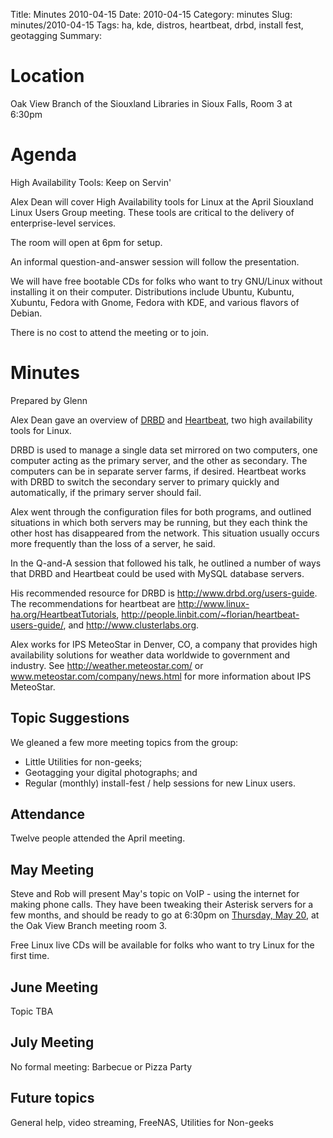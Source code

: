 Title: Minutes 2010-04-15
Date: 2010-04-15
Category: minutes
Slug: minutes/2010-04-15
Tags: ha, kde, distros, heartbeat, drbd, install fest, geotagging
Summary:

Location
========

Oak View Branch of the Siouxland Libraries in Sioux Falls, Room 3 at
6:30pm

Agenda
======

High Availability Tools: Keep on Servin'

Alex Dean will cover High Availability tools for Linux at the April
Siouxland Linux Users Group meeting. These tools are critical to the
delivery of enterprise-level services.

The room will open at 6pm for setup.

An informal question-and-answer session will follow the presentation.

We will have free bootable CDs for folks who want to try GNU/Linux
without installing it on their computer. Distributions include Ubuntu,
Kubuntu, Xubuntu, Fedora with Gnome, Fedora with KDE, and various
flavors of Debian.

There is no cost to attend the meeting or to join.

Minutes
=======

Prepared by Glenn

Alex Dean gave an overview of [DRBD](http://www.drbd.org/) and
[Heartbeat](http://linux-ha.org/wiki/Heartbeat), two high availability
tools for Linux.

DRBD is used to manage a single data set mirrored on two computers, one
computer acting as the primary server, and the other as secondary. The
computers can be in separate server farms, if desired. Heartbeat works
with DRBD to switch the secondary server to primary quickly and
automatically, if the primary server should fail.

Alex went through the configuration files for both programs, and
outlined situations in which both servers may be running, but they each
think the other host has disappeared from the network. This situation
usually occurs more frequently than the loss of a server, he said.

In the Q-and-A session that followed his talk, he outlined a number of
ways that DRBD and Heartbeat could be used with MySQL database servers.

His recommended resource for DRBD is <http://www.drbd.org/users-guide>.
The recommendations for heartbeat are
<http://www.linux-ha.org/HeartbeatTutorials>,
<http://people.linbit.com/~florian/heartbeat-users-guide/>, and
<http://www.clusterlabs.org>.

Alex works for IPS MeteoStar in Denver, CO, a company that provides high
availability solutions for weather data worldwide to government and
industry. See <http://weather.meteostar.com/> or
www.meteostar.com/company/news.html for more information about IPS
MeteoStar.

Topic Suggestions
-----------------

We gleaned a few more meeting topics from the group:

-   Little Utilities for non-geeks;
-   Geotagging your digital photographs; and
-   Regular (monthly) install-fest / help sessions for new Linux users.

Attendance
----------

Twelve people attended the April meeting.

May Meeting
-----------

Steve and Rob will present May's topic on VoIP - using the internet for
making phone calls. They have been tweaking their Asterisk servers for a
few months, and should be ready to go at 6:30pm on [Thursday, May
20](Meetings:2010-05-20 "wikilink"), at the Oak View Branch meeting room
3.

Free Linux live CDs will be available for folks who want to try Linux
for the first time.

June Meeting
------------

Topic TBA

July Meeting
------------

No formal meeting: Barbecue or Pizza Party

Future topics
-------------

General help, video streaming, FreeNAS, Utilities for Non-geeks

